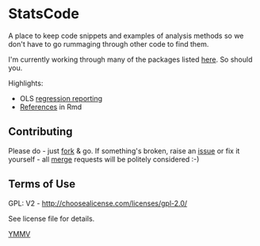 # StatsCode

A place to keep code snippets and examples of analysis methods so we don't have to go rummaging through other code to find them.

I'm currently working through many of the packages listed [here](http://www.computerworld.com/article/2921176/business-intelligence/great-r-packages-for-data-import-wrangling-visualization.html). So should you.

Highlights:

 * OLS [regression reporting](olsRegressionExample.html)
 * [References](ReferencesInRmd.html) in Rmd
 
## Contributing

Please do - just [fork](https://docs.gitlab.com/ee/gitlab-basics/fork-project.html) & go. If something's broken, raise an [issue](https://git.soton.ac.uk/help/user/project/issues/index.md) or fix it yourself - all [merge](https://git.soton.ac.uk/help/user/project/merge_requests/index.md) requests will be politely considered :-)

## Terms of Use
GPL: V2 - http://choosealicense.com/licenses/gpl-2.0/

See license file for details.

[YMMV](http://en.wiktionary.org/wiki/YMMV)
